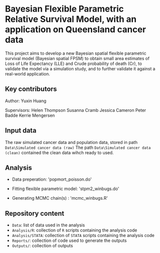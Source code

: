 # Bayesian Flexible Parametric Relative Survival Model, with an application on Queensland cancer data 

This project aims to develop a new Bayesian spatial flexible parametric survival
model (Bayesian spatial FPSM) to obtain small area estimates of Loss of Life Expectancy
(LLE) and Crude probability of death (Cr), to validate the model via a simulation study, and
to further validate it against a real-world application.

## Key contributors

Author: Yuxin Huang

Supervisors:
Helen Thompson
Susanna Cramb
Jessica Cameron
Peter Badde
Kerrie Mengersen

## Input data

The raw simulated cancer data and population data, stored in path `Data\Simulated cancer data (raw)` 
The path `Data\Simulated cancer data (clean)` contained the clean data wihch ready to used.


## Analysis

- Data preperation: 'popmort_poisson.do'

- Fitting flexible parametric model: 'stpm2_winbugs.do'

- Generating MCMC chain(s) : 'mcmc_winbugs.R'

## Repository content

- `Data`: list of data used in the analysis
- `Analysis/R`: collection of `R` scripts containing the analysis code
- `Analysis/STATA`: collection of `STATA` scripts containing the analysis code
- `Reports/`: collection of code used to generate the outputs
- `Outputs/`: collection of outputs
